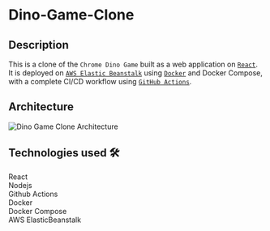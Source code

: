 
# Dino-Game-Clone

## Description

This is a clone of the `Chrome Dino Game` built as a web application on [`React`](https://react.dev/). It is deployed on [`AWS Elastic Beanstalk`](https://aws.amazon.com/elasticbeanstalk/) using [`Docker`](https://www.docker.com/) and Docker Compose, with a complete CI/CD workflow using [`GitHub Actions`](https://github.com/features/actions).


## Architecture

![Dino Game Clone Architecture](https://github.com/aakanksha-k/DinoGame-Clone/assets/136099041/e032794b-4c2c-4114-a94c-b1d271ea453d)


## Technologies used 🛠 
React \
Nodejs \
Github Actions \
Docker \
Docker Compose \
AWS ElasticBeanstalk 

